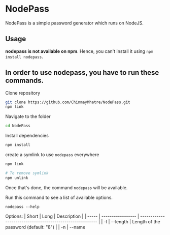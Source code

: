 # NodePass

NodePass is a simple password generator which runs on NodeJS.

## Usage

**nodepass is not available on npm**. Hence, you can't install it using `npm install nodepass`.

In order to use nodepass, you have to run these commands.
---
Clone repository
```sh 
git clone https://github.com/ChinmayMhatre/NodePass.git
npm link

```
Navigate to the folder
```sh
cd NodePass
```
Install dependencies
```sh
npm install 
```

create a symlink to use `nodepass` everywhere
```sh
npm link

# To remove symlink
npm unlink
```

Once that's done, the command `nodepass` will be available. 

Run this command to see a list of available options.
```
nodepass --help
```

Options:
  | Short | Long              | Description                                               |
  | ----- | ----------------- | --------------------------------------------------------- |
  | -l    | --length <number> | Length of the password (default: "8")                     |
  | -n    | --name <title>    |  What is this password for (default: "unnamed password")  |
  | -s    | --save            | save password to passwords.txt                            |
  | -nn   | --no-numbers      |  Exclude numbers in the password                          |
  | -ns   | --no-symbols      | Exclude symbols in the password                           |
  | -h    | --help            | display help for command                                  |
  | -V    | --version         | output the version number                                 |
  | -c    | --clear           | clear the password.txt file                               | 
  

